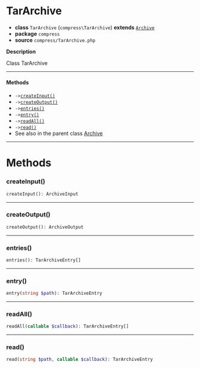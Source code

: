 # TarArchive

- **class** `TarArchive` (`compress\TarArchive`) **extends** [`Archive`](https://github.com/jphp-compiler/jphp/blob/master/exts/jphp-compress-ext/api-docs/classes/compress/Archive.md)
- **package** `compress`
- **source** `compress/TarArchive.php`

**Description**

Class TarArchive

---

#### Methods

- `->`[`createInput()`](#method-createinput)
- `->`[`createOutput()`](#method-createoutput)
- `->`[`entries()`](#method-entries)
- `->`[`entry()`](#method-entry)
- `->`[`readAll()`](#method-readall)
- `->`[`read()`](#method-read)
- See also in the parent class [Archive](https://github.com/jphp-compiler/jphp/blob/master/exts/jphp-compress-ext/api-docs/classes/compress/Archive.md)

---
# Methods

<a name="method-createinput"></a>

### createInput()
```php
createInput(): ArchiveInput
```

---

<a name="method-createoutput"></a>

### createOutput()
```php
createOutput(): ArchiveOutput
```

---

<a name="method-entries"></a>

### entries()
```php
entries(): TarArchiveEntry[]
```

---

<a name="method-entry"></a>

### entry()
```php
entry(string $path): TarArchiveEntry
```

---

<a name="method-readall"></a>

### readAll()
```php
readAll(callable $callback): TarArchiveEntry[]
```

---

<a name="method-read"></a>

### read()
```php
read(string $path, callable $callback): TarArchiveEntry
```
